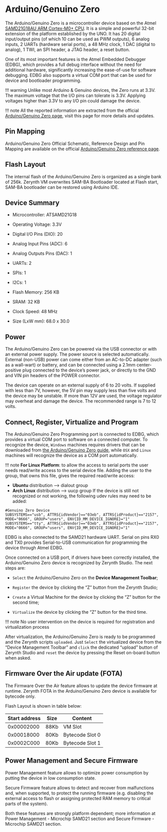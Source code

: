 # Arduino/Genuino Zero

The Arduino/Genuino Zero is a microcontroller device based on the Atmel [SAMD21G18AU ARM Cortex-M0+ CPU](http://www.atmel.com/Images/Atmel-42181-SAM-D21_Datasheet.pdf). It is a simple and powerful 32-bit extension of the platform established by the UNO. It has 20 digital input/output pins (of which 10 can be used as PWM outputs), 6 analog inputs, 2 UARTs (hardware serial ports), a 48 MHz clock, 1 DAC (digital to analog), 1 TWI, an SPI header, a JTAG header, a reset button.

One of its most important features is the Atmel Embedded Debugger (EDBG), which provides a full debug interface without the need for additional hardware, significantly increasing the ease-of-use for software debugging. EDBG also supports a virtual COM port that can be used for device and bootloader programming.

!!! warning
	Unlike most Arduino & Genuino devices, the Zero runs at 3.3V. The maximum voltage that the I/O pins can tolerate is 3.3V. Applying voltages higher than 3.3V to any I/O pin could damage the device.

!!! note
	All the reported information are extracted from the official [Arduino/Genuino Zero page](http://www.arduino.cc/en/Main/ArduinoBoardZero), visit this page for more details and updates.

## Pin Mapping

Arduino/Genuino Zero Official Schematic, Reference Design and Pin Mapping are available on the official [Arduino/Genuino Zero reference page](http://www.arduino.cc/en/Main/ArduinoBoardZero).

## Flash Layout

The internal flash of the Arduino/Genuino Zero is organized as a single bank of 256k. Zerynth VM overwrites SAM-BA Bootloader located at Flash start, SAM-BA bootloader can be restored using Arduino IDE.

## Device Summary


* Microcontroller: ATSAMD21G18


* Operating Voltage: 3.3V


* Digital I/O Pins (DIO): 20


* Analog Input Pins (ADC): 6


* Analog Outputs Pins (DAC): 1


* UARTs: 2


* SPIs: 1


* I2Cs: 1


* Flash Memory: 256 KB


* SRAM: 32 KB


* Clock Speed: 48 MHz


* Size (LxW mm): 68.0 x 30.0

## Power

The Arduino/Genuino Zero can be powered via the USB connector or with an external power supply. The power source is selected automatically.
External (non-USB) power can come either from an AC-to-DC adapter (such as a wall-wart) or battery, and can be connected using a 2.1mm center-positive plug connected to the device’s power jack, or directly to the GND and VIN pin headers of the POWER connector.

The device can operate on an external supply of 6 to 20 volts. If supplied with less than 7V, however, the 5V pin may supply less than five volts and the device may be unstable. If more than 12V are used, the voltage regulator may overheat and damage the device. The recommended range is 7 to 12 volts.

## Connect, Register, Virtualize and Program

The Arduino/Genuino Zero Programming port is connected to EDBG, which provides a virtual COM port to software on a connected computer. To recognize the device, ```Windows``` machines requires drivers that can be downloaded from [the Arduino/Genuino Zero guide](https://www.arduino.cc/en/Guide/ArduinoZero), while ```OSX``` and ```Linux``` machines will recognize the device as a COM port automatically.

!!! note
	**For Linux Platform**: to allow the access to serial ports the user needs read/write access to the serial device file. Adding the user to the group, that owns this file, gives the required read/write access:
* **Ubuntu** distribution –> dialout group
* **Arch Linux** distribution –> uucp group
If the device is still not recognized or not working, the following udev rules may need to be added:
```
#Genuino Zero Device
SUBSYSTEMS=="usb", ATTRS{idVendor}=="03eb", ATTRS{idProduct}=="2157", MODE="0666", GROUP="users", ENV{ID_MM_DEVICE_IGNORE}="1"
SUBSYSTEMS=="tty", ATTRS{idVendor}=="03eb", ATTRS{idProduct}=="2157", MODE="0666", GROUP="users", ENV{ID_MM_DEVICE_IGNORE}="1"
```

EDBG is also connected to the SAMD21 hardware UART. Serial on pins RX0 and TX0 provides Serial-to-USB communication for programming the device through Atmel EDBG.

Once connected on a USB port, if drivers have been correctly installed, the Arduino/Genuino Zero device is recognized by Zerynth Studio. The next steps are:


* ```Select``` the Arduino/Genuino Zero on the **Device Management Toolbar**;


* ```Register``` the device by clicking the “Z” button from the Zerynth Studio;


* ```Create``` a Virtual Machine for the device by clicking the “Z” button for the second time;


* ```Virtualize``` the device by clicking the “Z” button for the third time.

!!! note
	No user intervention on the device is required for registration and virtualization process

After virtualization, the Arduino/Genuino Zero is ready to be programmed and the  Zerynth scripts ```uploaded```. Just ```Select``` the virtualized device from the “Device Management Toolbar” and ```click``` the dedicated “upload” button of Zerynth Studio and ```reset``` the device by pressing the Reset on-board button when asked.

## Firmware Over the Air update (FOTA)

The Firmware Over the Air feature allows to update the device firmware at runtime. Zerynth FOTA in the Arduino/Genuino Zero device is available for bytecode only.

Flash Layout is shown in table below:

| Start address | Size | Content         |
|---------------|------|-----------------|
| 0x00002000    | 88Kb | VM Slot         |
| 0x00018000    | 80Kb | Bytecode Slot 0 |
| 0x0002C000    | 80Kb | Bytecode Slot 1 |

## Power Management and Secure Firmware

Power Management feature allows to optimize power consumption by putting the device in low consumption state.

Secure Firmware feature allows to detect and recover from malfunctions and, when supported, to protect the running firmware (e.g. disabling the external access to flash or assigning protected RAM memory to critical parts of the system).

Both these features are strongly platform dependent; more information at Power Management - Microchip SAMD21 section and Secure Firmware - Microchip SAMD21 section.
<!--stackedit_data:
eyJoaXN0b3J5IjpbMjA3MzA1Ml19
-->
